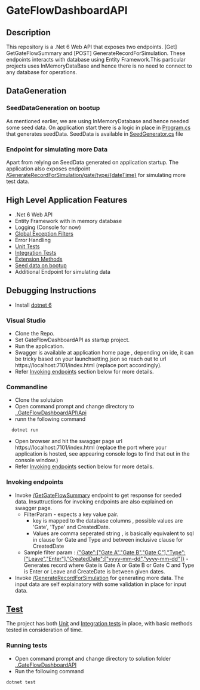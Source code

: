 # GateFlowDashboardAPI

## Description
This repository is a .Net 6 Web API that exposes two endpoints. [Get] GetGateFlowSummary and [POST] GenerateRecordForSimulation. These endpoints interacts with database using Entity Framework.This particular projects uses InMemoryDataBase and hence there is no need to connect to any database for operations.

## DataGeneration
### SeedDataGeneration on bootup
As mentioned earlier, we are using InMemoryDatabase and hence needed some seed data. On application start there is a logic in place in [Program.cs](https://github.com/aksrxl/GateFlowDashboardAPI/blob/main/Api/Program.cs) that generates seedData. SeedData is available in [SeedGenerator.cs](https://github.com/aksrxl/GateFlowDashboardAPI/blob/main/Api/EFCore/SeedGenerator.cs) file
### Endpoint for simulating more Data
Apart from relying on SeedData generated on application startup. The application also exposes endpoint <u>/GenerateRecordForSimulation/gate/type/{dateTime}</u> for simulating more test data.

## High Level Application Features
* .Net 6 Web API
* Entity Framework with in memory database
* Logging (Console for now)
* [Global Exception Filters](https://github.com/aksrxl/GateFlowDashboardAPI/tree/main/Api/Utilities/ExceptionHandling)
* Error Handling
* [Unit Tests](https://github.com/aksrxl/GateFlowDashboardAPI/tree/main/Test/UnitTests)
* [Integration Tests](https://github.com/aksrxl/GateFlowDashboardAPI/tree/main/Test/IntegrationTests)
* [Extension Methods](https://github.com/aksrxl/GateFlowDashboardAPI/blob/main/Api/Utilities/Extensions/Extension.cs)
* [Seed data on bootup](https://github.com/aksrxl/GateFlowDashboardAPI/blob/main/Api/EFCore/SeedGenerator.cs)
* Additional Endpoint for simulating data

## Debugging Instructions
* Install [dotnet 6](https://dotnet.microsoft.com/en-us/download/dotnet/6.0)
### Visual Studio
* Clone the Repo.
* Set GateFlowDashboardAPI as startup project.
* Run the application.
* Swagger is available at application home page , depending on ide, it can be tricky based on your launchsetting.json so reach out to url https://localhost:7101/index.html (replace port accordingly).
* Refer [Invoking endpoints](#invoking-endpoints) section below for more details.

### Commandline
* Clone the solutuion
* Open command prompt and change directory to <u>..GateFlowDashboardAPI\Api</u>
* runn the following command 
```
  dotnet run
```
* Open browser and hit the swagger page url https://localhost:7101/index.html (replace the port where your application is hosted, see  appearing  console logs to find that out in the console window.)
* Refer [Invoking endpoints](#invoking-endpoints) section below for more details.

### Invoking endpoints
* Invoke <u>/GetGateFlowSummary</u> endpoint to get response for seeded data. Insuttructions for invoking endpoints are also explained on swagger page.
    * FilterParam - expects a key value pair. 
        * key is mapped to the database columns , possible values are 'Gate', 'Type' and CreatedDate.
        * Values are comma seperated string , is basically equivalent to sql in clause for Gate and Type and between inclusive clause for CreatedDate
    * Sample filter param : <u>{"Gate":["Gate A","Gate B","Gate C"],"Type":["Leave","Enter"],"CreatedDate":["yyyy-mm-dd","yyyy-mm-dd"]}</u> - Generates record where Gate is Gate A or Gate B or Gate C and Type is Enter or Leave and CreateDate is between given dates.
* Invoke <u>/GenerateRecordForSimulation</u> for generating more data. The input data are self explainatory with some validation in place for input data.

## [Test](https://github.com/aksrxl/GateFlowDashboardAPI/tree/main/Test)
The project has both [Unit](https://github.com/aksrxl/GateFlowDashboardAPI/tree/main/Test/UnitTests) and [Integration tests](https://github.com/aksrxl/GateFlowDashboardAPI/tree/main/Test/IntegrationTests) in place, with basic methods tested in consideration of time.

### Running tests
* Open command prompt and change directory to solution folder <u>..GateFlowDashboardAPI</u>
* Run the following command
```
dotnet test
```



